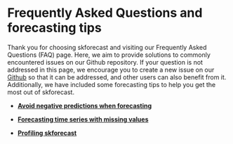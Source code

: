 # Frequently Asked Questions and forecasting tips

Thank you for choosing skforecast and visiting our Frequently Asked Questions (FAQ) page. Here, we aim to provide solutions to commonly encountered issues on our Github repository. If your question is not addressed in this page, we encourage you to create a new issue on our [Github](https://github.com/JoaquinAmatRodrigo/skforecast/issues) so that it can be addressed, and other users can also benefit from it. Additionally, we have included some forecasting tips to help you get the most out of skforecast.


+ [**Avoid negative predictions when forecasting**](https://joaquinamatrodrigo.github.io/skforecast/latest/faq/non-negative-predictions.html)

+ [**Forecasting time series with missing values**](https://joaquinamatrodrigo.github.io/skforecast/latest/faq/forecasting-time-series-with-missing-values.html)

+ [**Profiling skforecast**](https://joaquinamatrodrigo.github.io/skforecast/latest/faq/profiling-skforecast.html)